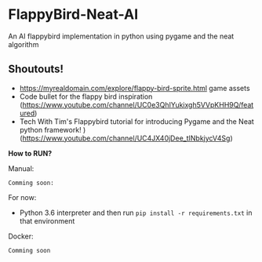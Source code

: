 # FlappyBird-Neat-AI
An AI flappybird implementation in python using pygame and the neat algorithm

**Shoutouts!**
-

- https://myrealdomain.com/explore/flappy-bird-sprite.html game assets
- Code bullet for the flappy bird inspiration (https://www.youtube.com/channel/UC0e3QhIYukixgh5VVpKHH9Q/featured)
- Tech With Tim's Flappybird tutorial for introducing Pygame and the Neat python framework! )(https://www.youtube.com/channel/UC4JX40jDee_tINbkjycV4Sg)


**How to RUN?**

Manual:

``
Comming soon:
``

For now:
- Python 3.6 interpreter and then run ``pip install -r requirements.txt`` in that environment

Docker:

``
Comming soon
``